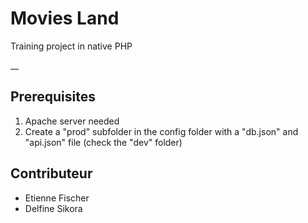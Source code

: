 # Movies Land

Training project in native PHP

__

## Prerequisites

1. Apache server needed
2. Create a "prod" subfolder in the config folder with a "db.json" and "api.json" file (check the "dev" folder)

## Contributeur

* Etienne Fischer
* Delfine Sikora


